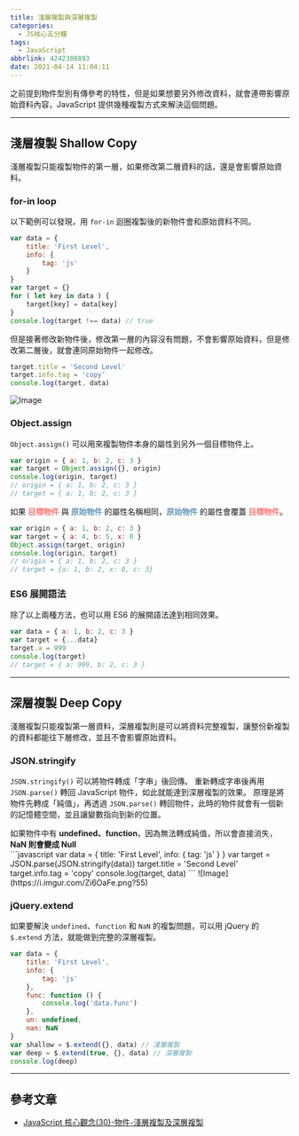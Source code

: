 ```yaml
---
title: 淺層複製與深層複製
categories:
  - JS核心五分鐘
tags:
  - JavaScript
abbrlink: 4242308893
date: 2021-04-14 11:04:11
---
```

之前提到物件型別有傳參考的特性，但是如果想要另外修改資料，就會連帶影響原始資料內容，JavaScript 提供幾種複製方式來解決這個問題。

<!--more-->
---

## 淺層複製 Shallow Copy
淺層複製只能複製物件的第一層，如果修改第二層資料的話，還是會影響原始資料。

### for-in loop
以下範例可以發現，用 `for-in` 迴圈複製後的新物件會和原始資料不同。
```javascript
var data = {
    title: 'First Level',
    info: {
        tag: 'js'
    } 
}
var target = {}
for ( let key in data ) {
    target[key] = data[key]
}
console.log(target !== data) // true
```
但是接著修改新物件後，修改第一層的內容沒有問題，不會影響原始資料，但是修改第二層後，就會連同原始物件一起修改。
```javascript
target.title = 'Second Level' 
target.info.tag = 'copy'
console.log(target, data)
```
![Image](https://i.imgur.com/BbbyV3N.png?55)


### Object.assign
`Object.assign()` 可以用來複製物件本身的屬性到另外一個目標物件上。
```javascript
var origin = { a: 1, b: 2, c: 3 }
var target = Object.assign({}, origin)
console.log(origin, target)
// origin = { a: 1, b: 2, c: 3 }
// target = { a: 1, b: 2, c: 3 }
```

如果 <font color="#ff7575">**目標物件**</font> 與 <font color="#6897bb">**原始物件**</font> 的屬性名稱相同，<font color="#6897bb">**原始物件**</font> 的屬性會覆蓋 <font color="#ff7575">**目標物件**</font>。
```javascript
var origin = { a: 1, b: 2, c: 3 }
var target = { a: 4, b: 5, x: 0 }
Object.assign(target, origin)
console.log(origin, target)
// origin = { a: 1, b: 2, c: 3 }
// target = {a: 1, b: 2, x: 0, c: 3}
```

### ES6 展開語法
除了以上兩種方法，也可以用 ES6 的展開語法達到相同效果。
```javascript
var data = { a: 1, b: 2, c: 3 }
var target = {...data}
target.a = 999
console.log(target)
// target = { a: 999, b: 2, c: 3 }
```

---

## 深層複製 Deep Copy
淺層複製只能複製第一層資料，深層複製則是可以將資料完整複製，讓整份新複製的資料都能往下層修改，並且不會影響原始資料。

### JSON.stringify
`JSON.stringify()` 可以將物件轉成「字串」後回傳。
重新轉成字串後再用 `JSON.parse()` 轉回 JavaScript 物件，如此就能達到深層複製的效果。
原理是將物件先轉成「純值」，再透過 `JSON.parse()` 轉回物件，此時的物件就會有一個新的記憶體空間，並且讓變數指向到新的位置。
<div class="alert alert-danger">
如果物件中有 <b>undefined、function</b>，因為無法轉成純值，所以會直接消失，<b>NaN 則會變成 Null</b>
</div>
```javascript
var data = {
    title: 'First Level',
    info: {
        tag: 'js'
    } 
}
var target = JSON.parse(JSON.stringify(data))
target.title = 'Second Level' 
target.info.tag = 'copy'
console.log(target, data)
```
![Image](https://i.imgur.com/Zi6OaFe.png?55)

### jQuery.extend
如果要解決 `undefined`、`function` 和 `NaN` 的複製問題，可以用 jQuery 的 `$.extend` 方法，就能做到完整的深層複製。
```javascript
var data = {
    title: 'First Level',
    info: {
        tag: 'js'
    },
    func: function () {
        console.log('data.func')
    },
    un: undefined,
    nan: NaN
}
var shallow = $.extend({}, data) // 淺層複製
var deep = $.extend(true, {}, data) // 深層複製
console.log(deep)
```

---

## 參考文章
* [JavaScript 核心觀念(30)-物件-淺層複製及深層複製](https://hsiangfeng.github.io/javascript/20200905/1375484447/)
